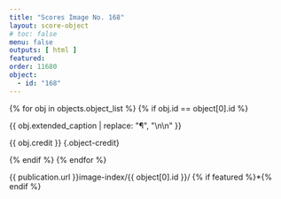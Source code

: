 ```yaml
---
title: "Scores Image No. 168"
layout: score-object
# toc: false
menu: false
outputs: [ html ]
featured: 
order: 11680
object:
  - id: "168"
---
```


{% for obj in objects.object_list %}
{% if obj.id == object[0].id %}

{{ obj.extended_caption | replace: "¶", "\n\n" }}

{{ obj.credit }} {.object-credit}

{% endif %}
{% endfor %}

<div class="object-credit object-url is-print-only">

{{ publication.url }}image-index/{{ object[0].id }}/ {% if featured %}*{% endif %}

</div>
